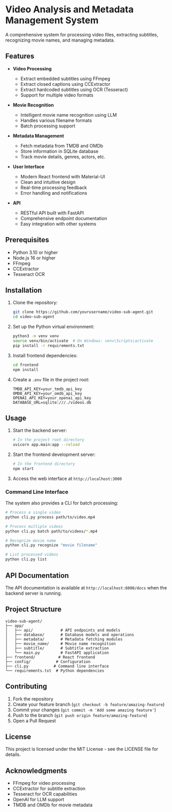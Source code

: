 # Video Analysis and Metadata Management System

A comprehensive system for processing video files, extracting subtitles, recognizing movie names, and managing metadata.

## Features

- **Video Processing**

  - Extract embedded subtitles using FFmpeg
  - Extract closed captions using CCExtractor
  - Extract hardcoded subtitles using OCR (Tesseract)
  - Support for multiple video formats

- **Movie Recognition**

  - Intelligent movie name recognition using LLM
  - Handles various filename formats
  - Batch processing support

- **Metadata Management**

  - Fetch metadata from TMDB and OMDb
  - Store information in SQLite database
  - Track movie details, genres, actors, etc.

- **User Interface**

  - Modern React frontend with Material-UI
  - Clean and intuitive design
  - Real-time processing feedback
  - Error handling and notifications

- **API**
  - RESTful API built with FastAPI
  - Comprehensive endpoint documentation
  - Easy integration with other systems

## Prerequisites

- Python 3.10 or higher
- Node.js 16 or higher
- FFmpeg
- CCExtractor
- Tesseract OCR

## Installation

1. Clone the repository:

   ```bash
   git clone https://github.com/yourusername/video-sub-agent.git
   cd video-sub-agent
   ```

2. Set up the Python virtual environment:

   ```bash
   python3 -m venv venv
   source venv/bin/activate  # On Windows: venv\Scripts\activate
   pip install -r requirements.txt
   ```

3. Install frontend dependencies:

   ```bash
   cd frontend
   npm install
   ```

4. Create a `.env` file in the project root:
   ```
   TMDB_API_KEY=your_tmdb_api_key
   OMDB_API_KEY=your_omdb_api_key
   OPENAI_API_KEY=your_openai_api_key
   DATABASE_URL=sqlite:///./videos.db
   ```

## Usage

1. Start the backend server:

   ```bash
   # In the project root directory
   uvicorn app.main:app --reload
   ```

2. Start the frontend development server:

   ```bash
   # In the frontend directory
   npm start
   ```

3. Access the web interface at `http://localhost:3000`

### Command Line Interface

The system also provides a CLI for batch processing:

```bash
# Process a single video
python cli.py process path/to/video.mp4

# Process multiple videos
python cli.py batch path/to/videos/*.mp4

# Recognize movie name
python cli.py recognize "movie filename"

# List processed videos
python cli.py list
```

## API Documentation

The API documentation is available at `http://localhost:8000/docs` when the backend server is running.

## Project Structure

```
video-sub-agent/
├── app/
│   ├── api/            # API endpoints and models
│   ├── database/       # Database models and operations
│   ├── metadata/       # Metadata fetching modules
│   ├── movie_name/     # Movie name recognition
│   ├── subtitle/       # Subtitle extraction
│   └── main.py         # FastAPI application
├── frontend/          # React frontend
├── config/           # Configuration
├── cli.py           # Command line interface
└── requirements.txt  # Python dependencies
```

## Contributing

1. Fork the repository
2. Create your feature branch (`git checkout -b feature/amazing-feature`)
3. Commit your changes (`git commit -m 'Add some amazing feature'`)
4. Push to the branch (`git push origin feature/amazing-feature`)
5. Open a Pull Request

## License

This project is licensed under the MIT License - see the LICENSE file for details.

## Acknowledgments

- FFmpeg for video processing
- CCExtractor for subtitle extraction
- Tesseract for OCR capabilities
- OpenAI for LLM support
- TMDB and OMDb for movie metadata
